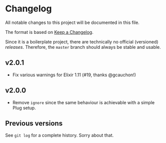 # Changelog

All notable changes to this project will be documented in this file.

The format is based on [Keep a Changelog](https://keepachangelog.com/en/1.0.0/).

Since it is a boilerplate project, there are technically no official (versioned) _releases_. Therefore, the `master` branch should always be stable and usable.

## v2.0.1

- Fix various warnings for Elixir 1.11 (#19, thanks @gcauchon!)

## v2.0.0

- Remove `ignore` since the same behaviour is achievable with a simple Plug setup.

## Previous versions

See `git log` for a complete history. Sorry about that.
